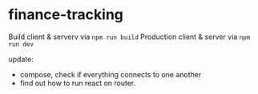 # finance-tracking
Build client & serverv via `npm run build`
Production client & server via `npm run dev`

update: 
+ compose, check if everything connects to one another
+ find out how to run react on router.